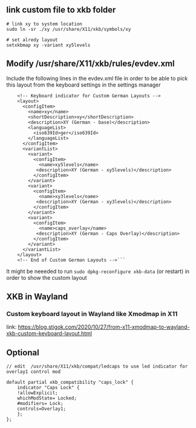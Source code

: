## link custom file to xkb folder

```
# link xy to system location
sudo ln -sr ./xy /usr/share/X11/xkb/symbols/xy

# set alredy layout
setxkbmap xy -variant xy5levels
```

## Modify /usr/share/X11/xkb/rules/evdev.xml

Include the following lines in the evdev.xml file in order to be able to pick this layout 
from the keyboard settings in the settings manager 


```
    <!-- Keyboard indicator for Custom German Layouts -->
    <layout>
      <configItem>
        <name>xy</name>
        <shortDescription>xy</shortDescription>
        <description>XY (German - base)</description>
        <languageList>
          <iso639Id>ger</iso639Id>
        </languageList>
      </configItem>
      <variantList>
        <variant>
          <configItem>
            <name>xy5levels</name>
           <description>XY (German - xy5levels)</description>
          </configItem>
        </variant>
        <variant>
          <configItem>
            <name>xy3levels</name>
           <description>XY (German - xy3levels)</description>
          </configItem>
        </variant>
        <variant>
          <configItem>
            <name>caps_overlay</name>
           <description>XY (German - Caps Overlay)</description>
          </configItem>
        </variant>
      </variantList>
    </layout>
    <!-- End of Custom German Layouts -->```
```

It might be neeeded to run `sudo dpkg-reconfigure xkb-data` (or restart) in order to show the custom layout

##  XKB in Wayland 

### Custom keyboard layout in Wayland like Xmodmap in X11

link: https://blog.stigok.com/2020/10/27/from-x11-xmodmap-to-wayland-xkb-custom-keyboard-layout.html


## Optional 


```
// edit  /usr/share/X11/xkb/compat/ledcaps to use led indicator for overlay1 control mod

default partial xkb_compatibility "caps_lock" {
    indicator "Caps Lock" {
	!allowExplicit;
	whichModState= Locked;
	#modifiers= Lock;
	controls=Overlay1;
    };
};

```
